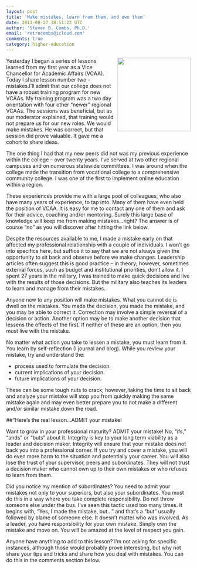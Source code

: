```yaml
---
layout: post
title: 'Make mistakes, learn from them, and own them'
date: 2013-08-27 18:51:22 UTC
author: 'Steven B. Combs, Ph.D.'
email: 'retrocombs@icloud.com'
comments: true
category: higher-education
---
```


<img style="margin-left: 10px; margin-bottom: 10px;" src="http://3.bp.blogspot.com/-K-STTmTy85A/UeQtr9EnbnI/AAAAAAABKZk/mm-cxRSUl7s/s200/Mistakes+You+Cannot+Correct.png" align="right" width="200" />Yesterday I began a series of lessons learned from my first year as a Vice Chancellor for Academic Affairs (VCAA). Today I share lesson number two – mistakes.I’ll admit that our college does not have a robust training program for new VCAAs. My training program was a two day orientation with four other “newer” regional VCAAs. The sessions was beneficial, but as our moderator explained, that training would not prepare us for our new roles. We would make mistakes. He was correct, but that session did prove valuable. It gave me a cohort to share ideas.

The one thing I had that my new peers did not was my previous experience within the college – over twenty years. I’ve served at two other regional campuses and on numerous statewide committees. I was around when the college made the transition from vocational college to a comprehensive community college. I was one of the first to implement online education within a region.

These experiences provide me with a large pool of colleagues, who also have many years of experience, to tap into. Many of them have even held the position of VCAA. It is easy for me to contact any one of them and ask for their advice, coaching and/or mentoring. Surely this large base of knowledge will keep me from making mistakes…right? The answer is of course “no” as you will discover after hitting the link below.

Despite the resources available to me, I made a mistake early on that affected my professional relationship with a couple of individuals. I won’t go into specifics here, but suffice it to say that we are not always given the opportunity to sit back and observe before we make changes. Leadership articles often suggest this is good practice – in theory; however, sometimes external forces, such as budget and institutional priorities, don’t allow it. I spent 27 years in the military, I was trained to make quick decisions and live with the results of those decisions. But the military also teaches its leaders to learn and manage from their mistakes.

Anyone new to any position will make mistakes. What you cannot do is dwell on the mistakes. You made the decision, you made the mistake, and you may be able to correct it. Correction may involve a simple reversal of a decision or action. Another option may be to make another decision that lessens the effects of the first. If neither of these are an option, then you must live with the mistake.

No matter what action you take to lessen a mistake, you must learn from it. You learn by self-reflection (I journal and blog). While you review your mistake, try and understand the:

* process used to formulate the decision.
* current implications of your decision.
* future implications of your decision.

These can be some tough nuts to crack; however, taking the time to sit back and analyze your mistake will stop you from quickly making the same mistake again and may even better prepare you to not make a different and/or similar mistake down the road.

##“Here’s the real lesson…ADMIT your mistake!

Want to grow in your professional maturity? ADMIT your mistake! No, “ifs,” “ands” or “buts” about it. Integrity is key to your long term viability as a leader and decision maker. Integrity will ensure that your mistake does not back you into a professional corner. If you try and cover a mistake, you will do even more harm to the situation and potentially your career. You will also lose the trust of your supervisor, peers and subordinates. They will not trust a decision maker who cannot own up to their own mistakes or who refuses to learn from them.

Did you notice my mention of subordinates? You need to admit your mistakes not only to your superiors, but also your subordinates. You must do this in a way where you take complete responsibility. Do not throw someone else under the bus. I’ve seen this tactic used too many times. It begins with, “Yes, I made the mistake, but…” and that’s a “but” usually followed by blame of someone else. It doesn’t matter who was involved. As a leader, you have responsibility for your own mistake. Simply own the mistake and move on. You will be amazed at the level of respect you gain.

Anyone have anything to add to this lesson? I’m not asking for specific instances, although those would probably prove interesting, but why not share your tips and tricks and share how you deal with mistakes. You can do this in the comments section below.
